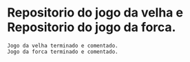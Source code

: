 
Repositorio do jogo da velha e Repositorio do jogo da forca.
=======


	
	Jogo da velha terminado e comentado.
	Jogo da forca terminado e comentado.

